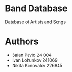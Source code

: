 # Band Database
Database of Artists and Songs

# Authors
- Balan Pavlo 241004
- Ivan Lohunkov 241069
- Nikita Konovalov 226845
